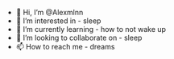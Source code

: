- 👋 Hi, I’m @Alexmlnn
- 👀 I’m interested in - sleep
- 🌱 I’m currently learning - how to not wake up
- 💞️ I’m looking to collaborate on - sleep
- 📫 How to reach me - dreams
